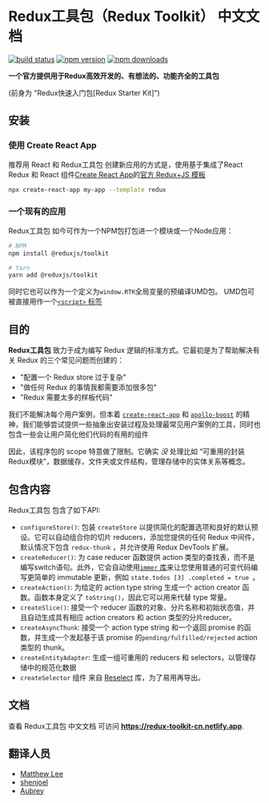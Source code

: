 # Redux工具包（Redux Toolkit） 中文文档

[![build status](https://img.shields.io/travis/reduxjs/redux-toolkit/master.svg?style=flat-square)](https://travis-ci.org/reduxjs/redux-toolkit)
[![npm version](https://img.shields.io/npm/v/@reduxjs/toolkit.svg?style=flat-square)](https://www.npmjs.com/package/@reduxjs/toolkit)
[![npm downloads](https://img.shields.io/npm/dm/@reduxjs/toolkit.svg?style=flat-square&label=RTK+downloads)](https://www.npmjs.com/package/@reduxjs/toolkit)

**一个官方提供用于Redux高效开发的、有想法的、功能齐全的工具包**

(前身为 "Redux快速入门包[Redux Starter Kit]")

## 安装

### 使用 Create React App

推荐用 React 和 Redux工具包 创建新应用的方式是，使用基于集成了React Redux 和 React 组件[Create React App](https://github.com/facebook/create-react-app)的[官方 Redux+JS 模板](https://github.com/reduxjs/cra-template-redux)

```sh
npx create-react-app my-app --template redux
```

### 一个现有的应用

Redux工具包 如今可作为一个NPM包打包进一个模块或一个Node应用：

```bash
# NPM
npm install @reduxjs/toolkit

# Yarn
yarn add @reduxjs/toolkit
```

同时它也可以作为一个定义为`window.RTK`全局变量的预编译UMD包。
UMD包可被直接用作一个[`<script>` 标签](https://unpkg.com/@reduxjs/toolkit/dist/redux-toolkit.umd.js)

## 目的

**Redux工具包** 致力于成为编写 Redux 逻辑的标准方式。它最初是为了帮助解决有关 Redux 的三个常见问题而创建的：

- "配置一个 Redux store 过于复杂"
- "做任何 Redux 的事情我都需要添加很多包"
- "Redux 需要太多的样板代码"

我们不能解决每个用户案例，但本着 [`create-react-app`](https://github.com/facebook/create-react-app) 和 [`apollo-boost`](https://dev-blog.apollodata.com/zero-config-graphql-state-management-27b1f1b3c2c3) 的精神，我们能够尝试提供一些抽象出安装过程及处理最常见用户案例的工具，同时也包含一些会让用户简化他们代码的有用的组件

因此，该程序包的 scope 特意做了限制。它确实 _没_ 处理比如 “可重用的封装Redux模块”，数据缓存，文件夹或文件结构，管理存储中的实体关系等概念。

## 包含内容

Redux工具包 包含了如下API:

- `configureStore()`: 包装 `createStore` 以提供简化的配置选项和良好的默认预设。它可以自动组合你的切片 reducers，添加您提供的任何 Redux 中间件，默认情况下包含 `redux-thunk` ，并允许使用 Redux DevTools 扩展。
- `createReducer()`: 为 case reducer 函数提供 action 类型的查找表，而不是编写switch语句。此外，它会自动使用[`immer` 库](https://github.com/mweststrate/immer)来让您使用普通的可变代码编写更简单的 immutable 更新，例如 `state.todos [3] .completed = true `。
- `createAction()`: 为给定的 action type string 生成一个 action creator 函数。函数本身定义了 `toString()`，因此它可以用来代替 type 常量。
- `createSlice()`: 接受一个 reducer 函数的对象、分片名称和初始状态值，并且自动生成具有相应 action creators 和 action 类型的分片reducer。
- `createAsyncThunk`: 接受一个 action type string 和一个返回 promise 的函数，并生成一个发起基于该 promise 的`pending/fulfilled/rejected` action 类型的 thunk。
- `createEntityAdapter`: 生成一组可重用的 reducers 和 selectors，以管理存储中的规范化数据
- `createSelector` 组件 来自 [Reselect](https://github.com/reduxjs/reselect) 库，为了易用再导出。

## 文档

查看 Redux工具包 中文文档 可访问 **https://redux-toolkit-cn.netlify.app**.

## 翻译人员

- [Matthew Lee](https://github.com/mathxlee)
- [shenjoel](https://github.com/shenjoel)
- [Aubrey](https://github.com/AubreyDDun)
